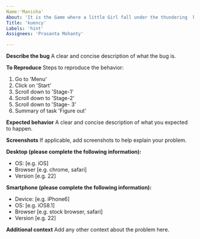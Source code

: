```yaml
---
Name:'Manisha'
About: 'It is the Game where a little Girl fall under the thundering  kingdom.'
Title: 'kuency'
Labels: 'hint'
Assignees: 'Prasanta Mohanty'

---
```


**Describe the bug**
A clear and concise description of what the bug is.

**To Reproduce**
Steps to reproduce the behavior:
1. Go to 'Menu'
2. Click on 'Start'
3. Scroll down to 'Stage-1'
4. Scroll down to 'Stage-2'
5. Scroll down to 'Stage- 3'
6. Summary of task 'Figure out'

**Expected behavior**
A clear and concise description of what you expected to happen.

**Screenshots**
If applicable, add screenshots to help explain your problem.

**Desktop (please complete the following information):**
 - OS: [e.g. iOS]
 - Browser [e.g. chrome, safari]
 - Version [e.g. 22]

**Smartphone (please complete the following information):**
 - Device: [e.g. iPhone6]
 - OS: [e.g. iOS8.1]
 - Browser [e.g. stock browser, safari]
 - Version [e.g. 22]

**Additional context**
Add any other context about the problem here.
